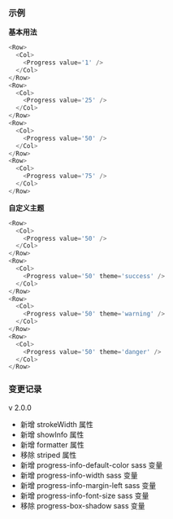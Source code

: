 ### 示例

**基本用法**

```js
<Row>
  <Col>
    <Progress value='1' />
  </Col>
</Row>
<Row>
  <Col>
    <Progress value='25' />
  </Col>
</Row>
<Row>
  <Col>
    <Progress value='50' />
  </Col>
</Row>
<Row>
  <Col>
    <Progress value='75' />
  </Col>
</Row>
```

**自定义主题**

```js
<Row>
  <Col>
    <Progress value='50' />
  </Col>
</Row>
<Row>
  <Col>
    <Progress value='50' theme='success' />
  </Col>
</Row>
<Row>
  <Col>
    <Progress value='50' theme='warning' />
  </Col>
</Row>
<Row>
  <Col>
    <Progress value='50' theme='danger' />
  </Col>
</Row>
```

### 变更记录

v 2.0.0

* 新增 strokeWidth 属性
* 新增 showInfo 属性
* 新增 formatter 属性
* 移除 striped 属性
* 新增 progress-info-default-color sass 变量
* 新增 progress-info-width sass 变量
* 新增 progress-info-margin-left sass 变量
* 新增 progress-info-font-size sass 变量
* 移除 progress-box-shadow sass 变量
